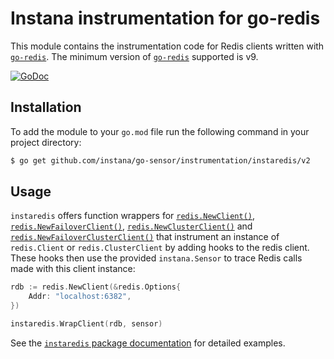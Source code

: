 Instana instrumentation for go-redis
==========================================

This module contains the instrumentation code for Redis clients written with [`go-redis`](https://pkg.go.dev/github.com/go-redis/redis/v9).
The minimum version of [`go-redis`](https://pkg.go.dev/github.com/go-redis/redis/v9) supported is v9.

[![GoDoc](https://pkg.go.dev/badge/github.com/instana/go-sensor/instrumentation/instaredis/v2)][godoc]

Installation
------------

To add the module to your `go.mod` file run the following command in your project directory:

```bash
$ go get github.com/instana/go-sensor/instrumentation/instaredis/v2
```

Usage
-----

`instaredis` offers function wrappers for [`redis.NewClient()`][instaredis.WrapClient], [`redis.NewFailoverClient()`][instaredis.WrapClient],
[`redis.NewClusterClient()`][instaredis.WrapClusterClient] and [`redis.NewFailoverClusterClient()`][instaredis.WrapClusterClient]
that instrument an instance of `redis.Client` or `redis.ClusterClient` by adding hooks to the redis client. These hooks then
use the provided `instana.Sensor` to trace Redis calls made with this client instance:

```go
rdb := redis.NewClient(&redis.Options{
	Addr: "localhost:6382",
})

instaredis.WrapClient(rdb, sensor)
```


See the [`instaredis` package documentation][godoc] for detailed examples.


[godoc]: https://pkg.go.dev/github.com/instana/go-sensor/instrumentation/instaredis/v2
[instaredis.WrapClient]: https://pkg.go.dev/github.com/instana/go-sensor/instrumentation/instaredis#WrapClient
[instaredis.WrapClusterClient]: https://pkg.go.dev/github.com/instana/go-sensor/instrumentation/instaredis#WrapClusterClient
